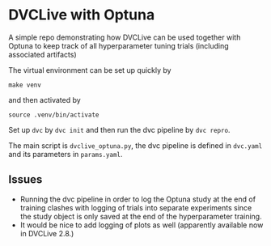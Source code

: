 # DVCLive with Optuna

A simple repo demonstrating how DVCLive can be used together with Optuna to keep track
of all hyperparameter tuning trials (including associated artifacts)

The virtual environment can be set up quickly by

```
make venv
```

and then activated by

```
source .venv/bin/activate
```

Set up `dvc` by `dvc init` and then run the dvc pipeline by `dvc repro`.

The main script is `dvclive_optuna.py`, the dvc pipeline is defined in `dvc.yaml` and
its parameters in `params.yaml`.

## Issues

- Running the dvc pipeline in order to log the Optuna study at the end of training clashes
with logging of trials into separate experiments since the study object is only saved at the end of
the hyperparameter training.
- It would be nice to add logging of plots as well (apparently available now in DVCLive 2.8.)
